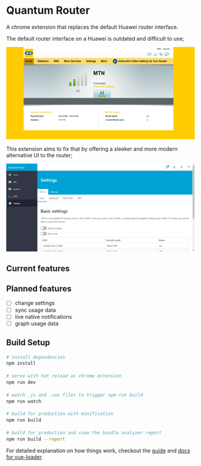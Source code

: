 # Quantum Router

A chrome extension that replaces the default Huawei router interface.

The default router interface on a Huawei is outdated and difficult to use;

![Screenshot of MTN router interface](img/mtn_router.png?raw=true)

This extension aims to fix that by offering a sleeker and more modern alternative UI to the router;

![Screenshot of QuantumRouter interface](img/quantum_router.png?raw=true)

## Current features

## Planned features

- [ ] change settings
- [ ] sync usage data
- [ ] live native notifications
- [ ] graph usage data

## Build Setup

``` bash
# install dependencies
npm install

# serve with hot reload as chrome extension
npm run dev

# watch .js and .vue files to trigger npm run build
npm run watch

# build for production with minification
npm run build

# build for production and view the bundle analyzer report
npm run build --report
```

For detailed explanation on how things work, checkout the [guide](http://vuejs-templates.github.io/webpack/) and [docs for vue-loader](http://vuejs.github.io/vue-loader).
